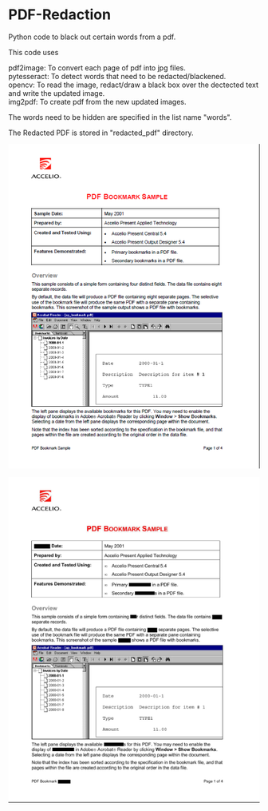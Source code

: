# PDF-Redaction
Python code to black out certain words from a pdf.

This code uses 

pdf2image: To convert each page of pdf into jpg files.  
pytesseract: To detect words that need to be redacted/blackened.  
opencv: To read the image, redact/draw a black box over the dectected text and write the updated image.  
img2pdf: To create pdf from the new updated images.  

The words need to be hidden are specified in the list name "words".

The Redacted PDF is stored in "redacted_pdf" directory.

![alt text](https://github.com/sarveshshetty9/PDF-Redaction/blob/master/redacted_pdf/before.png?raw=true)  

![alt text](https://github.com/sarveshshetty9/PDF-Redaction/blob/master/redacted_pdf/after.png?raw=true)

